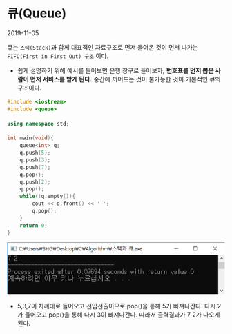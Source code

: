 # 큐(Queue)
2019-11-05


큐는 `스택(Stack)`과 함께 대표적인 자료구조로 먼저 들어온 것이 먼저 나가는 `FIFO(First in First Out) 구조` 이다.

- 쉽게 설명하기 위해 예시를 들어보면 은행 창구로  들어보자, **번호표를 먼저 뽑은 사람이 먼저 서비스를 받게 된다.**  중간에 끼어드는 것이 불가능한 것이 기본적인 큐의 구조이다.

```C++
#include <iostream>
#include <queue>

using namespace std;

int main(void){
	queue<int> q;
	q.push(5);
	q.push(3);
	q.push(7);
	q.pop();
	q.push(2);
	q.pop();
	while(!q.empty()){
		cout << q.front() << ' ';
		q.pop();
	}
	return 0;
}
```
![stack](./img/queue.png)
- 5,3,7이 차례대로 들어오고 선입선출이므로 pop()을 통해 5가 빠져나간다. 다시 2가 들어오고 pop()을 통해 다시 3이 빠져나간다. 따라서 출력결과가 7 2가 나오게 된다.
